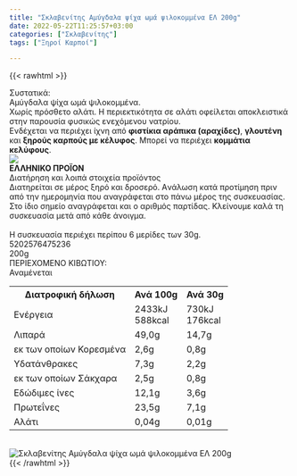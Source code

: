 ```yaml
---
title: "Σκλαβενίτης Αμύγδαλα ψίχα ωμά ψιλοκομμένα ΕΛ 200g"
date: 2022-05-22T11:25:57+03:00
categories: ["Σκλαβενίτης"]
tags: ["Ξηροί Καρποί"]

---
```

{{< rawhtml >}}

<div class="sload460"><div class="product"><div id="sistatika">Συστατικά:</div><div class="alltext">Αμύγδαλα ψίχα ωμά ψιλοκομμένα.<br>Χωρίς πρόσθετο αλάτι. Η περιεκτικότητα σε αλάτι οφείλεται αποκλειστικά στην παρουσία φυσικώς ενεχόμενου νατρίου.<br>Ενδέχεται να περιέχει ίχνη από <b>φιστίκια αράπικα (αραχίδες)</b>, <b>γλουτένη</b> και <b>ξηρούς καρπούς με κέλυφος</b>. Μπορεί να περιέχει <b>κομμάτια κελύφους</b>.</div><div id="flag"><div id="flagimage"><img src="/media/icons/gr.svg"></div><span id="flagtext"><b>ΕΛΛΗΝΙΚΟ ΠΡΟΪΟΝ</b></span></div><div id="loipa">Διατήρηση και λοιπά στοιχεία προϊόντος</div><div class="alltext">Διατηρείται σε μέρος ξηρό και δροσερό. Aνάλωση κατά προτίμηση πριν από την ημερομηνία που αναγράφεται στο πάνω μέρος της συσκευασίας. Στο ίδιο σημείο αναγράφεται και ο αριθμός παρτίδας. Κλείνουμε καλά τη συσκευασία μετά από κάθε άνοιγμα.<br><br>Η συσκευασία περιέχει περίπου 6 μερίδες των 30g.</div><div id="barcode"><div id="barimage1"></div><span id="bartext">5202576475236</span></div><div id="varos"><div id="varosimage1"></div><span id="varostext">200g</span></div><div id="kivotio">ΠΕΡΙΕΧΟΜΕΝΟ ΚΙΒΩΤΙΟΥ:<br>Αναμένεται</div><div class="tabout"><table id="diatable"><tbody><tr><th>Διατροφική δήλωση</th><th>Ανά 100g</th><th>Ανά 30g</th></tr><tr><td class="texr2">Ενέργεια</td><td class="texr">2433kJ<br>588kcal</td><td class="texr">730kJ<br>176kcal</td></tr><tr><td class="texr2">Λιπαρά</td><td class="texr">49,0g</td><td class="texr">14,7g</td></tr><tr><td class="gray">εκ των οποίων Κορεσµένα</td><td class="gray2">2,6g</td><td class="gray2">0,8g</td></tr><tr><td class="texr2">Yδατάνθρακες</td><td class="texr">7,3g</td><td class="texr">2,2g</td></tr><tr><td class="gray">εκ των οποίων Σάκχαρα</td><td class="gray2">2,5g</td><td class="gray2">0,8g</td></tr><tr><td class="texr2">Eδώδιμες ίνες</td><td class="texr">12,1g</td><td class="texr">3,6g</td></tr><tr><td class="texr2">Πρωτεΐνες</td><td class="texr">23,5g</td><td class="texr">7,1g</td></tr><tr><td class="texr2">Αλάτι</td><td class="texr">0,04g</td><td class="texr">0,01g</td></tr></tbody></table></div><br><div class="pimg"><img alt="Σκλαβενίτης Αμύγδαλα ψίχα ωμά ψιλοκομμένα ΕΛ 200g" title="Σκλαβενίτης Αμύγδαλα ψίχα ωμά ψιλοκομμένα ΕΛ 200g" src="/media/images/sklavenitis-amygdala-psixa-wma-psilokommena-el-200g.jpg"></div></div></div>
{{< /rawhtml >}}


